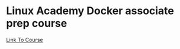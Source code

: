 # Linux Academy Docker associate prep course

[Link To Course](https://linuxacademy.com/cp/modules/view/id/150)
